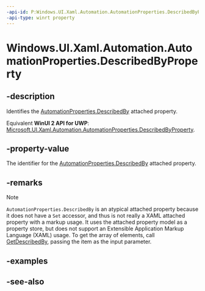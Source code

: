 ```yaml
---
-api-id: P:Windows.UI.Xaml.Automation.AutomationProperties.DescribedByProperty
-api-type: winrt property
---
```


<!-- Property syntax
public Windows.UI.Xaml.DependencyProperty DescribedByProperty { get; }
-->

# Windows.UI.Xaml.Automation.AutomationProperties.DescribedByProperty

## -description

Identifies the [AutomationProperties.DescribedBy](automationproperties_describedby.md) attached property.

Equivalent **WinUI 2 API for UWP**: [Microsoft.UI.Xaml.Automation.AutomationProperties.DescribedByProperty](/windows/winui/api/microsoft.ui.xaml.automation.automationproperties.describedbyproperty).

## -property-value

The identifier for the [AutomationProperties.DescribedBy](automationproperties_describedby.md) attached property.

## -remarks

> [!NOTE]
> `AutomationProperties.DescribedBy` is an atypical attached property because it does not have a `Set` accessor, and thus is not really a XAML attached property with a markup usage. It uses the attached property model as a property store, but does not support an Extensible Application Markup Language (XAML) usage. To get the array of elements, call [GetDescribedBy](automationproperties_getdescribedby_903862056.md), passing the item as the input parameter.

## -examples

## -see-also
